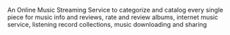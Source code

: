 An Online Music Streaming Service to categorize and catalog every single piece for music info and reviews, rate and review albums, internet music service, listening record collections, music downloading and sharing

